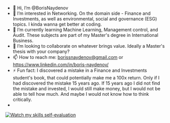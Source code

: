 - 👋 Hi, I’m @BorisNaydenov
- 👀 I’m interested in Networking. On the domain side - Finance and Investments, as well as environmental, social and governance (ESG) topics. I kinda wanna get better at coding.
- 🌱 I’m currently learning Machine Learning, Management control, and Audit.
  These subjects are part of my Master's degree in International Business.
 - 💞️ I’m looking to collaborate on whatever brings value. Ideally a Master's thesis with your company?
 - 📫 How to reach me: borissnaydenov@gmail.com or https://www.linkedin.com/in/boris-naydenov/
 - ⚡ Fun fact: I discovered a mistake in a Finance and Investments student's book, that could potentially make me a 100x return. Only if I had discovered the mistake 15 years ago. If 15 years ago I did not find the mistake and invested, I would still make money, but I would not be able to tell how much. And maybe I would not know how to think critically.
 - 
[![Watch my skills self-evaluation](https://img.youtube.com/vi/)](https://youtu.be/7InM7vaz7-o?si=I_QEhsLniF4UXDCE)
<!---
BorisNaydenov/BorisNaydenov is a ✨ special ✨ repository because its `README.md` (this file) appears on your GitHub profile.
You can click the Preview link to take a look at your changes.
--->
